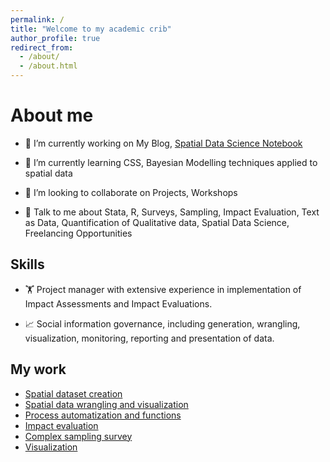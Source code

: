 ```yaml
---
permalink: /
title: "Welcome to my academic crib"
author_profile: true
redirect_from: 
  - /about/
  - /about.html
---
```


About me
========

- 🔭 I’m currently working on My Blog, [Spatial Data Science Notebook](https://andrei-wonge.github.io/Spatial_notes/)

- 🌱 I’m currently learning CSS, Bayesian Modelling techniques applied to spatial data

- 👯 I’m looking to collaborate on Projects, Workshops 

- 💬 Talk to me about Stata, R, Surveys, Sampling, Impact Evaluation, Text as Data, Quantification of Qualitative data, Spatial Data Science, Freelancing Opportunities

Skills
------
- 🏋️ Project manager with extensive experience in implementation of Impact Assessments and Impact Evaluations.

- 📈 Social information governance, including generation, wrangling, visualization, monitoring, reporting and presentation of data.

My work
-------
- [Spatial dataset creation](https://github.com/Andrei-WongE/NUTS_environ_data/)
- [Spatial data wrangling and visualization](https://andrei-wonge.github.io/Spatial_notes/)
- [Process automatization and functions](https://github.com/Andrei-WongE/SDG_UIS_indicators_extractor)
- [Impact evaluation](https://github.com/Andrei-WongE/Randomization_Proyect-C)
- [Complex sampling survey](https://github.com/Andrei-WongE/FI_survey_HFC)
- [Visualization](https://github.com/Andrei-WongE/ENE_ENAHO_workflow)
